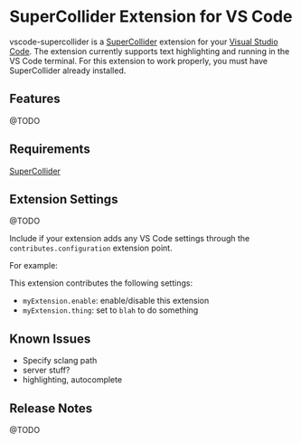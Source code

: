 # SuperCollider Extension for VS Code

vscode-supercollider is a [SuperCollider](https://supercollider.github.io/) 
extension for your
[Visual Studio Code](https://code.visualstudio.com/).
The extension currently supports text highlighting and
running in the VS Code terminal. For this extension to work
properly, you must have SuperCollider already installed.

## Features

@TODO

## Requirements

[SuperCollider](https://supercollider.github.io/)

## Extension Settings

@TODO

Include if your extension adds any VS Code settings through the `contributes.configuration` extension point.

For example:

This extension contributes the following settings:

* `myExtension.enable`: enable/disable this extension
* `myExtension.thing`: set to `blah` to do something

## Known Issues

  - Specify sclang path
  - server stuff?
  - highlighting, autocomplete

## Release Notes

@TODO
